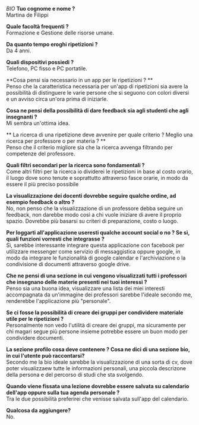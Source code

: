 *BIO*
**Tuo cognome e nome ?**  
Martina de Filippi  

**Quale facoltà frequenti ?**  
Formazione e Gestione  delle risorse umane.

**Da quanto tempo eroghi ripetizioni ?**  
Da 4 anni.

**Quali dispositivi possiedi ?**  
Telefono, PC fisso e PC portatile.

**Cosa pensi sia necessario in un app per le ripetizioni ? **  
Penso che la caratteristica necessaria per un'app di ripetizioni sia
avere la possibilità di distinguere le varie persone che si seguono con colori diversi e un avviso circa un'ora prima di iniziarle.

**Cosa ne pensi della possibilità di dare feedback sia agli studenti che agli insegnanti ?**  
Mi sembra un'ottima idea.

** La ricerca di una ripetizione deve avvenire per quale criterio ? Meglio una ricerca per professore o per materia ? **  
Penso che il criterio migliore sia che la ricerca avvenga filtrando per competenze del professore.

**Quali filtri secondari per la ricerca sono fondamentali ?**  
Come altri filtri per la ricerca io dividerei le ripetizioni in base al costo orario,
il luogo dove sono tenute e soprattutto attraverso fasce orarie, in modo da essere il più preciso possibile

**La visualizzazione dei docenti dovrebbe seguire qualche ordine, ad esempio feedback o altro ?**  
No, non penso che la visualizzazione di un professore
debba seguire un feedback, non darebbe modo così a chi vuole iniziare di avere il proprio spazio. Dovrebbe più basarsi su criteri di preparazione, costo o luogo.

**Per loggarti all'applicazione useresti qualche account social o no ? Se sì, quali funzioni vorresti che integrasse ?**  
Sì, sarebbe interessante integrare questa applicazione con facebook per utilizzare messenger come servizio di messaggistica oppure google, 
in modo da integrare le funzionalità di google calendar e l'archiviazione o la condivisione di documenti attraverso google drive.

**Che ne pensi di una sezione in cui vengono visualizzati tutti i professori che insegnano delle materie presenti nei tuoi interessi ?**  
Penso sia una buona idea, visualizzare una lista dei miei interesti accompagnata da un'immagine dei professori sarebbe l'ideale secondo me, 
renderebbe l'applicazione più "personale".

**Se ci fosse la possibilità di creare dei gruppi per condividere materiale utile per le ripetizioni ?**  
Personalmente non vedo l'utilità di creare dei gruppi, ma sicuramente per chi magari segue più persone insieme potrebbe essere un buon modo per condividere documenti.

**La sezione profilo cosa deve contenere ? Cosa ne dici di una sezione bio, in cui l'utente può raccontarsi?**  
Secondo me la bio ideale sarebbe la visualizzazione di una sorta di cv, 
dove poter visualizzaew tutte le informazioni personali, una piccola descrizone della persona e del percorso di studi che sta svolgendo.

**Quando viene fissata una lezione dovrebbe essere salvata su calendario dell'app oppure sulla tua agenda personale ?**  
Tra le due possibilità preferirei che venisse salvata sull'app del calendario.

**Qualcosa da aggiungere?**  
No.